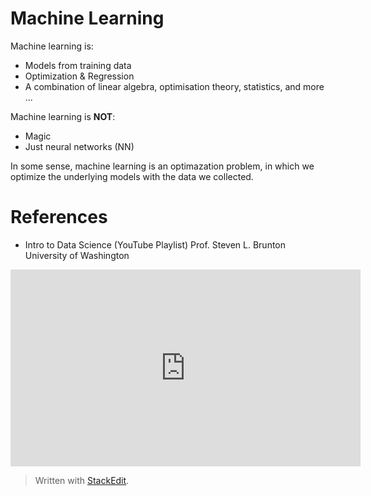 

# Machine Learning

Machine learning is:

- Models from training data
- Optimization & Regression
- A combination of linear algebra, optimisation theory, statistics, and more ...

Machine learning is **NOT**:

- Magic
- Just neural networks (NN)

In some sense, machine learning is an optimazation problem, in which we optimize the underlying models with the data we collected.

# References

- Intro to Data Science (YouTube Playlist)
Prof. Steven L. Brunton
University of Washington
<p align="center"><iframe width="560" height="315" src="https://www.youtube.com/embed/videoseries?list=PLMrJAkhIeNNQV7wi9r7Kut8liLFMWQOXn" frameborder="0" allow="accelerometer; autoplay; encrypted-media; gyroscope; picture-in-picture" allowfullscreen></iframe><p>


> Written with [StackEdit](https://stackedit.io/).
<!--stackedit_data:
eyJoaXN0b3J5IjpbLTkxMjIyMDY5MCw3MzA5OTgxMTZdfQ==
-->